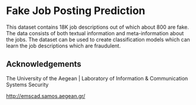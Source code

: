 # Fake Job Posting Prediction
This dataset contains 18K job descriptions out of which about 800 are fake. The data consists of both textual information and meta-information about the jobs. The dataset can be used to create classification models which can learn the job descriptions which are fraudulent.

## Acknowledgements
The University of the Aegean | Laboratory of Information & Communication Systems Security

http://emscad.samos.aegean.gr/
